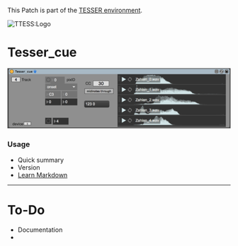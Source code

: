 This Patch is part of the [TESSER environment](https://bitbucket.org/AdrianArtacho/tesserakt/src/master/).

![TTESS:Logo](https://bitbucket.org/AdrianArtacho/tesserakt/raw/HEAD/TESSER_logo.png)

# Tesser_cue

![TESS:cue](img/gui.png)

### Usage

* Quick summary
* Version
* [Learn Markdown](https://bitbucket.org/tutorials/markdowndemo)

____

# To-Do

* Documentation
* 
